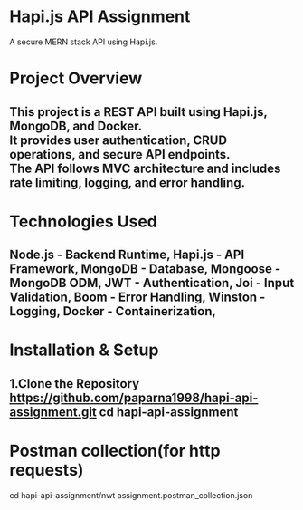 # Hapi.js API Assignment
A secure MERN stack API using Hapi.js.

# Project Overview
This project is a REST API built using Hapi.js, MongoDB, and Docker.  
It provides user authentication, CRUD operations, and secure API endpoints.  
The API follows MVC architecture and includes rate limiting, logging, and error handling.
---
# Technologies Used
Node.js - Backend Runtime,
Hapi.js - API Framework,
MongoDB - Database,
Mongoose - MongoDB ODM,
JWT - Authentication,
Joi - Input Validation,
Boom - Error Handling,
Winston - Logging,
Docker - Containerization,
---
# Installation & Setup
1.Clone the Repository
    https://github.com/paparna1998/hapi-api-assignment.git
    cd hapi-api-assignment
---
# Postman collection(for http requests)
cd hapi-api-assignment/nwt assignment.postman_collection.json

